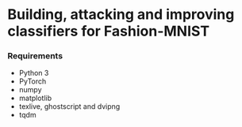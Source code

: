 # Building, attacking and improving classifiers for Fashion-MNIST

### Requirements

- Python 3
- PyTorch
- numpy
- matplotlib
- texlive, ghostscript and dvipng
- tqdm
